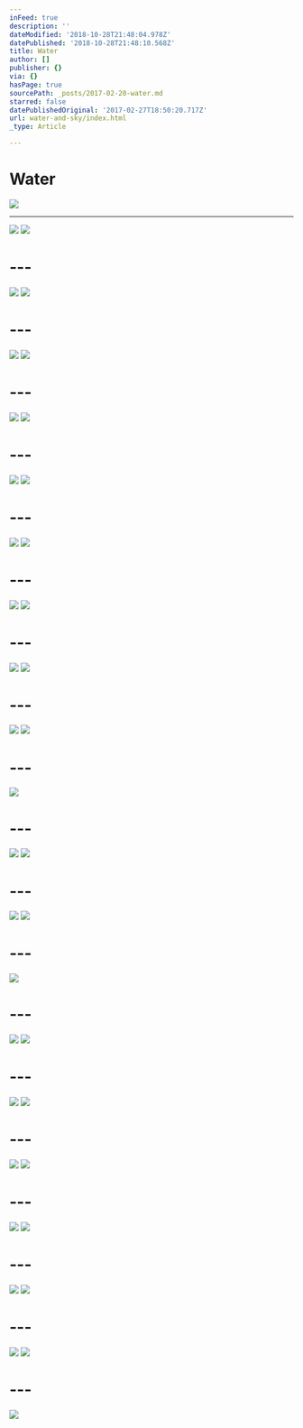 ```yaml
---
inFeed: true
description: ''
dateModified: '2018-10-28T21:48:04.978Z'
datePublished: '2018-10-28T21:48:10.568Z'
title: Water
author: []
publisher: {}
via: {}
hasPage: true
sourcePath: _posts/2017-02-20-water.md
starred: false
datePublishedOriginal: '2017-02-27T18:50:20.717Z'
url: water-and-sky/index.html
_type: Article

---
```

# Water
![](https://the-grid-user-content.s3-us-west-2.amazonaws.com/d398183d-27a4-4246-9aac-7755bd04dd7c.jpg)

---

![](https://the-grid-user-content.s3-us-west-2.amazonaws.com/ade66a18-549b-4cdd-a840-bec7c3b8ac91.jpg)
![](https://the-grid-user-content.s3-us-west-2.amazonaws.com/c9cf5831-abf1-4ece-bc16-561ec0dcc25a.jpg)

# ---
![](https://the-grid-user-content.s3-us-west-2.amazonaws.com/4b97f791-d47e-4f7a-a2c1-c60ffd9b0225.jpg)
![](https://the-grid-user-content.s3-us-west-2.amazonaws.com/f8f4b327-d0f0-4450-a1f1-c2754a899cd2.jpg)

# ---
![](https://the-grid-user-content.s3-us-west-2.amazonaws.com/46bbf79e-8204-497e-a40c-e460268ab872.jpg)
![](https://the-grid-user-content.s3-us-west-2.amazonaws.com/8a8ff91a-61c9-4296-822c-37b1b55ac8b2.jpg)

# ---
![](https://the-grid-user-content.s3-us-west-2.amazonaws.com/d0b7a071-b0c9-4c23-a0be-69c26f768866.jpg)
![](https://the-grid-user-content.s3-us-west-2.amazonaws.com/80393489-ad15-4fc3-8bb8-3e095dbded90.jpg)

# ---
![](https://the-grid-user-content.s3-us-west-2.amazonaws.com/594229d2-48ad-4592-9e7f-3fbd5a9b4a6b.jpg)
![](https://the-grid-user-content.s3-us-west-2.amazonaws.com/a904efdf-34bb-4ad2-8f64-e87ffdd7823f.jpg)

# ---
![](https://the-grid-user-content.s3-us-west-2.amazonaws.com/c45d15ea-6501-48cd-bbd0-44aa0518a163.jpg)
![](https://the-grid-user-content.s3-us-west-2.amazonaws.com/3aa692cc-97e0-4744-9b9c-70157d102593.jpg)

# ---
![](https://the-grid-user-content.s3-us-west-2.amazonaws.com/83423721-1439-4c81-8230-43e567a5e63d.jpg)
![](https://the-grid-user-content.s3-us-west-2.amazonaws.com/fbf4fdbb-d715-43ea-b716-3b71ec894eb1.jpg)

# ---
![](https://the-grid-user-content.s3-us-west-2.amazonaws.com/0367b647-a5d3-4d4e-b5d7-7f56fa13bd9e.jpg)
![](https://the-grid-user-content.s3-us-west-2.amazonaws.com/84a147aa-f437-430a-9faf-babfb5ed93f5.jpg)

# ---
![](https://the-grid-user-content.s3-us-west-2.amazonaws.com/bc88be28-1adf-472c-a32e-6f468cec34ae.jpg)
![](https://the-grid-user-content.s3-us-west-2.amazonaws.com/cebdcfdc-1b2d-47ae-9d62-6bb7914b4ad6.jpg)

# ---
![](https://the-grid-user-content.s3-us-west-2.amazonaws.com/8388aa0f-b720-4fcc-9728-7dc4e1c9d97a.jpg)

# ---
![](https://the-grid-user-content.s3-us-west-2.amazonaws.com/6aba8f49-bab3-4902-92f7-6eedfa8709e8.jpg)
![](https://the-grid-user-content.s3-us-west-2.amazonaws.com/afef77a8-7e57-405e-8828-498ae75188f5.jpg)

# ---
![](https://the-grid-user-content.s3-us-west-2.amazonaws.com/a9adbac1-a2a1-422c-9ad9-899b33fde2d6.jpg)
![](https://the-grid-user-content.s3-us-west-2.amazonaws.com/b6fcdb88-dbd5-4bc8-8355-486002026f26.jpg)

# ---
![](https://the-grid-user-content.s3-us-west-2.amazonaws.com/66f690a8-e83a-442a-b6df-a03fd50b7dba.jpg)

# ---
![](https://the-grid-user-content.s3-us-west-2.amazonaws.com/bc9d061c-5059-45aa-8942-9510a29934ee.jpg)
![](https://the-grid-user-content.s3-us-west-2.amazonaws.com/6e7763eb-d17a-47f1-a830-e4cb95b2fea1.jpg)

# ---
![](https://the-grid-user-content.s3-us-west-2.amazonaws.com/8bcaeed8-adc6-4cdf-b54f-8f1efaaf7b90.jpg)
![](https://the-grid-user-content.s3-us-west-2.amazonaws.com/dc10b343-737e-4ae6-ae89-7da7cad4a6ab.jpg)

# ---
![](https://the-grid-user-content.s3-us-west-2.amazonaws.com/a2d5b55f-26a8-4074-ba31-8dd7bb190935.jpg)
![](https://the-grid-user-content.s3-us-west-2.amazonaws.com/19c567af-36fa-4468-86ef-56103ec51886.jpg)

# ---
![](https://the-grid-user-content.s3-us-west-2.amazonaws.com/1cb48967-848c-4ac1-9c24-a5fc330eac8f.jpg)
![](https://the-grid-user-content.s3-us-west-2.amazonaws.com/d9f4904b-1e8e-4e26-b413-46e6ceda5c39.jpg)

# ---
![](https://the-grid-user-content.s3-us-west-2.amazonaws.com/c691c679-131e-4373-b720-1885f5a66eab.jpg)
![](https://the-grid-user-content.s3-us-west-2.amazonaws.com/23e367e3-d9af-4209-8e23-3684f3dcf7c3.jpg)

# ---
![](https://the-grid-user-content.s3-us-west-2.amazonaws.com/1e0b61f2-535f-4c5c-be3d-367682f1e824.jpg)
![](https://the-grid-user-content.s3-us-west-2.amazonaws.com/af6f8c94-a1b6-42d7-851e-87e8cea08118.jpg)

# ---
![](https://the-grid-user-content.s3-us-west-2.amazonaws.com/2555319b-3abb-410a-88ad-2309e90f2094.jpg)